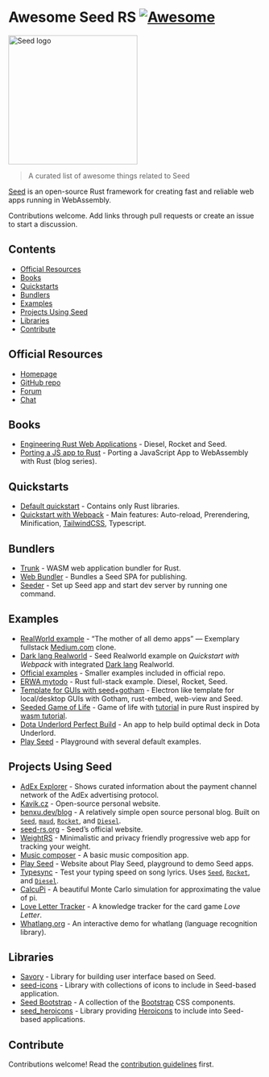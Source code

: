 Awesome Seed RS [![Awesome](https://awesome.re/badge.svg)](https://awesome.re)
==============================================================================

[<img src="https://raw.githubusercontent.com/seed-rs/seed-rs.org/81ed1acc77062ede3295683f21f2d39611843192/seed_branding/seed_logo.min.svg" title="Seed logo" width="256" />](https://seed-rs.org/)

> A curated list of awesome things related to Seed

[Seed](https://seed-rs.org/) is an open-source Rust framework for creating fast and reliable web apps running in WebAssembly.

Contributions welcome. Add links through pull requests or create an issue to start a discussion.

Contents
--------

-   [Official Resources](#official-resources)
-   [Books](#books)
-   [Quickstarts](#quickstarts)
-   [Bundlers](#bundlers)
-   [Examples](#examples)
-   [Projects Using Seed](#projects-using-seed)
-   [Libraries](#libraries)
-   [Contribute](#contribute)

Official Resources
------------------

-   [Homepage](https://seed-rs.org/)
-   [GitHub repo](https://github.com/seed-rs/seed)
-   [Forum](https://seed.discourse.group)
-   [Chat](https://discord.gg/JHHcHp5)

Books
-----

-   [Engineering Rust Web Applications](https://erwabook.com/) - Diesel, Rocket and Seed.
-   [Porting a JS app to Rust](https://slowtec.de/posts/2019-12-20-porting-javascript-to-rust-part-1.html) - Porting a JavaScript App to WebAssembly with Rust (blog series).

Quickstarts
-----------

-   [Default quickstart](https://github.com/seed-rs/seed-quickstart) - Contains only Rust libraries.
-   [Quickstart with Webpack](https://github.com/seed-rs/seed-quickstart-webpack) - Main features: Auto-reload, Prerendering, Minification, [TailwindCSS](https://tailwindcss.com/), Typescript.

Bundlers
--------

-   [Trunk](https://github.com/thedodd/trunk) - WASM web application bundler for Rust.
-   [Web Bundler](https://github.com/panoptix-za/web-bundler) - Bundles a Seed SPA for publishing.
-   [Seeder](https://github.com/MartinKavik/seeder) - Set up Seed app and start dev server by running one command.

Examples
--------

-   [RealWorld example](https://github.com/seed-rs/seed-rs-realworld) - “The mother of all demo apps” — Exemplary fullstack [Medium.com](https://medium.com/) clone.
-   [Dark lang Realworld](https://github.com/MartinKavik/seed-realworld-darklang) - Seed Realworld example on *Quickstart with Webpack* with integrated [Dark lang](https://darklang.com/) Realworld.
-   [Official examples](https://github.com/seed-rs/seed/tree/master/examples) - Smaller examples included in official repo.
-   [ERWA mytodo](https://github.com/seed-rs/erwa_mytodo) - Rust full-stack example. Diesel, Rocket, Seed.
-   [Template for GUIs with seed+gotham](https://gitlab.com/liketechnik/local-gui-seed-gotham) - Electron like template for local/desktop GUIs with Gotham, rust-embed, web-view and Seed.
-   [Seeded Game of Life](https://github.com/arn-the-long-beard/seeded_game_of_life) - Game of life with [tutorial](https://dev.to/arnthelongbeard/how-to-only-rust-for-web-frontend-1026) in pure Rust inspired by [wasm tutorial](https://rustwasm.github.io/docs/book/).
-   [Dota Underlord Perfect Build](https://github.com/warycat/dotawasm) - An app to help build optimal deck in Dota Underlord.
-   [Play Seed](https://ide.play-seed.dev) - Playground with several default examples.

Projects Using Seed
-------------------

-   [AdEx Explorer](https://github.com/adexnetwork/adex-explorer) - Shows curated information about the payment channel network of the AdEx advertising protocol.
-   [Kavik.cz](https://github.com/MartinKavik/kavik.cz) - Open-source personal website.
-   [benxu.dev/blog](https://github.com/AlterionX/benxu-dev) - A relatively simple open source personal blog. Built on [`Seed`](https://seed-rs.org/), [`maud`](https://maud.lambda.xyz), [`Rocket`](https://rocket.rs), and [`Diesel`](https://diesel.rs).
-   [seed-rs.org](https://github.com/seed-rs/seed-rs.org) - Seed’s official website.
-   [WeightRS](https://gitlab.com/mkroehnert/weightrs) - Minimalistic and privacy friendly progressive web app for tracking your weight.
-   [Music composer](https://github.com/ethanboxx/planters-rdconf-hackathon-project) - A basic music composition app.
-   [Play Seed](https://play-seed.dev) - Website about Play Seed, playground to demo Seed apps.
-   [Typesync](https://typesync.rutrum.net) - Test your typing speed on song lyrics. Uses [`Seed`](https://seed-rs.org/), [`Rocket`](https://rocket.rs), and [`Diesel`](https://diesel.rs).
-   [CalcuPi](https://divykj.github.io/CalcuPi) - A beautiful Monte Carlo simulation for approximating the value of pi.
-   [Love Letter Tracker](https://www.fosskers.ca/en/tools/love-letter) - A knowledge tracker for the card game *Love Letter*.
-   [Whatlang.org](https://whatlang.org/) - An interactive demo for whatlang (language recognition library).

Libraries
---------

-   [Savory](https://gitlab.com/MAlrusayni/savory) - Library for building user interface based on Seed.
-   [seed-icons](https://crates.io/crates/seed-icons) - Library with collections of icons to include in Seed-based application.
-   [Seed Bootstrap](https://github.com/panoptix-za/seed-bootstrap) - A collection of the [Bootstrap](https://getbootstrap.com/) CSS components.
-   [seed\_heroicons](https://github.com/mh84/seed_heroicons) - Library providing [Heroicons](https://heroicons.com/) to include into Seed-based applications.

Contribute
----------

Contributions welcome! Read the [contribution guidelines](contributing.md) first.
